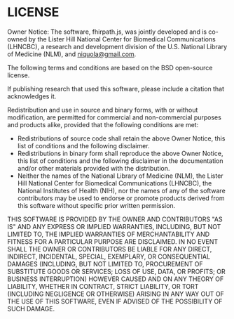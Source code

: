 # LICENSE

Owner Notice: The software, fhirpath.js, was jointly developed and is co-owned by
the Lister Hill National Center for Biomedical Communications (LHNCBC), a
research and development division of the U.S. National Library of Medicine
(NLM), and niquola@gmail.com.

The following terms and conditions are based on the BSD open-source license.

If publishing research that used this software, please include a citation that
acknowledges it.

Redistribution and use in source and binary forms, with or without modification,
are permitted for commercial and non-commercial purposes and products alike,
provided that the following conditions are met:

  * Redistributions of source code shall retain the above Owner Notice, this
  list of conditions and the following disclaimer.
  * Redistributions in binary form shall reproduce the above Owner Notice, this
  list of conditions and the following disclaimer in the documentation and/or
  other materials provided with the distribution.
  * Neither the names of the National Library of Medicine (NLM), the Lister Hill
  National Center for Biomedical Communications (LHNCBC), the National
  Institutes of Health (NIH), nor the names of any of the software contributors
  may be used to endorse or promote products derived from this software without
  specific prior written permission.

THIS SOFTWARE IS PROVIDED BY THE OWNER AND CONTRIBUTORS "AS IS" AND ANY EXPRESS
OR IMPLIED WARRANTIES, INCLUDING, BUT NOT LIMITED TO, THE IMPLIED WARRANTIES OF
MERCHANTABILITY AND FITNESS FOR A PARTICULAR PURPOSE ARE DISCLAIMED. IN NO EVENT
SHALL THE OWNER OR CONTRIBUTORS BE LIABLE FOR ANY DIRECT, INDIRECT, INCIDENTAL,
SPECIAL,  EXEMPLARY, OR CONSEQUENTIAL DAMAGES (INCLUDING, BUT NOT LIMITED TO,
PROCUREMENT OF SUBSTITUTE GOODS OR SERVICES; LOSS OF USE, DATA, OR PROFITS; OR
BUSINESS INTERRUPTION) HOWEVER CAUSED AND ON ANY THEORY OF LIABILITY, WHETHER IN
CONTRACT, STRICT LIABILITY, OR TORT (INCLUDING NEGLIGENCE OR OTHERWISE) ARISING
IN ANY WAY OUT OF THE USE OF THIS SOFTWARE, EVEN IF ADVISED OF THE POSSIBILITY
OF SUCH DAMAGE.

